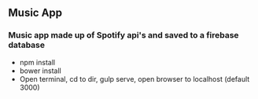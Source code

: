 ## Music App
### Music app made up of Spotify api's and saved to a firebase database

* npm install
* bower install
* Open terminal, cd to dir, gulp serve, open browser to localhost (default 3000)